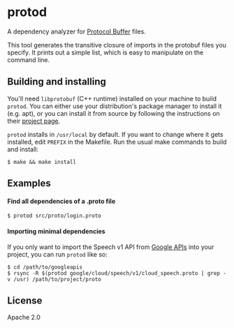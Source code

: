 # protod
A dependency analyzer for [Protocol Buffer](https://github.com/google/protobuf) files.

This tool generates the transitive closure of imports in the protobuf files you specify. It prints out a simple list, which is easy to manipulate on the command line.

## Building and installing
You'll need `libprotobuf` (C++ runtime) installed on your machine to build `protod`. You can either use your distribution's package manager to install it (e.g. apt), or you can install it from source by following the instructions on their [project page](https://github.com/google/protobuf/tree/master/src).

`protod` installs in `/usr/local` by default. If you want to change where it gets installed, edit `PREFIX` in the Makefile. Run the usual make commands to build and install:

```
$ make && make install
```

## Examples
#### Find all dependencies of a .proto file
```
$ protod src/proto/login.proto
```

#### Importing minimal dependencies
If you only want to import the Speech v1 API from [Google APIs](https://github.com/googleapis/googleapis) into your project, you can run `protod` like so:

```
$ cd /path/to/googleapis
$ rsync -R $(protod google/cloud/speech/v1/cloud_speech.proto | grep -v /usr) /path/to/project/proto
```

## License
Apache 2.0
